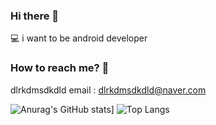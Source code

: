 ### Hi there 👋
💻 i want to be android developer
### How to reach me? 🤔
dlrkdmsdkdld email : dlrkdmsdkdld@naver.com
<!--
**dlrkdmsdkdld/dlrkdmsdkdld** is a ✨ _special_ ✨ repository because its `README.md` (this file) appears on your GitHub profile.

Here are some ideas to get you started:

- 🔭 I’m currently working on ...
- 🌱 I’m currently learning ...
- 👯 I’m looking to collaborate on ...
- 🤔 I’m looking for help with ...
- 💬 Ask me about ...
- 📫 How to reach me: ...
- 😄 Pronouns: ...
- ⚡ Fun fact: ...
-->
![Anurag's GitHub stats](https://github-readme-stats.vercel.app/api?username=dlrkdmsdkdld&&show_icons=true&theme=dark)]
![Top Langs](https://github-readme-stats.vercel.app/api/top-langs/?username=dlrkdmsdkdld&layout=compact&theme=tokyonight)

